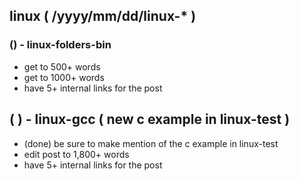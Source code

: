 <!--###### ########## ########## #######-->
## linux ( /yyyy/mm/dd/linux-* )
<!--###### ########## ########## #######-->

### () - linux-folders-bin
* get to 500+ words
* get to 1000+ words
* have 5+ internal links for the post

## (  ) - linux-gcc ( new c example in linux-test )
* (done) be sure to make mention of the c example in linux-test
* edit post to 1,800+ words
* have 5+ internal links for the post


